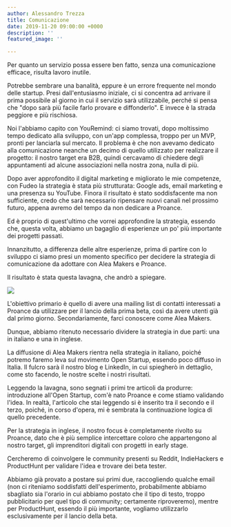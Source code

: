 ```yaml
---
author: Alessandro Trezza
title: Comunicazione
date: 2019-11-20 09:00:00 +0000
description: ''
featured_image: ''

---
```

Per quanto un servizio possa essere ben fatto, senza una comunicazione efficace, risulta lavoro inutile.

Potrebbe sembrare una banalità, eppure è un errore frequente nel mondo delle startup. Presi dall'entusiasmo iniziale, ci si concentra ad arrivare il prima possibile al giorno in cui il servizio sarà utilizzabile, perché si pensa che "dopo sarà più facile farlo provare e diffonderlo". E invece è la strada peggiore e più rischiosa.

Noi l'abbiamo capito con YouRemind: ci siamo trovati, dopo moltissimo tempo dedicato alla sviluppo, con un'app complessa, troppo per un MVP, pronti per lanciarla sul mercato. Il problema è che non avevamo dedicato alla comunicazione neanche un decimo di quello utilizzato per realizzare il progetto: il nostro target era B2B, quindi cercavamo di chiedere degli appuntamenti ad alcune associazioni nella nostra zona, nulla di più.

Dopo aver approfondito il digital marketing e migliorato le mie competenze, con Fudeo la strategia è stata più strutturata: Google ads, email marketing e una presenza su YouTube. Finora il risultato è stato soddisfacente ma non sufficiente, credo che sarà necessario ripensare nuovi canali nel prossimo futuro, appena avremo del tempo da non dedicare a Proance.

Ed è proprio di quest'ultimo che vorrei approfondire la strategia, essendo che, questa volta, abbiamo un bagaglio di esperienze un po' più importante dei progetti passati.

Innanzitutto, a differenza delle altre esperienze, prima di partire con lo sviluppo ci siamo presi un momento specifico per decidere la strategia di comunicazione da adottare con Alea Makers e Proance.

Il risultato è stata questa lavagna, che andrò a spiegare.

![](../board7.jpg)

L'obiettivo primario è quello di avere una mailing list di contatti interessati a Proance da utilizzare per il lancio della prima beta, così da avere utenti già dal primo giorno. Secondariamente, farci conoscere come Alea Makers.

Dunque, abbiamo ritenuto necessario dividere la strategia in due parti: una in italiano e una in inglese. 

La diffusione di Alea Makers rientra nella strategia in italiano, poiché potremo faremo leva sul movimento Open Startup, essendo poco diffuso in Italia. Il fulcro sarà il nostro blog e LinkedIn, in cui spiegherò in dettaglio, come sto facendo, le nostre scelte i nostri risultati. 

Leggendo la lavagna, sono segnati i primi tre articoli da produrre: introduzione all'Open Startup, com'è nato Proance e come stiamo validando l'idea. In realtà, l'articolo che stai leggendo si è inserito tra il secondo e il terzo, poiché, in corso d'opera, mi è sembrata la continuazione logica di quello precedente.

Per la strategia in inglese, il nostro focus è completamente rivolto su Proance, dato che è più semplice intercettare coloro che appartengono al nostro target, gli imprenditori digitali con progetti in early stage. 

Cercheremo di coinvolgere le community presenti su Reddit, IndieHackers e ProductHunt per validare l'idea e trovare dei beta tester.

Abbiamo già provato a postare sui primi due, raccogliendo qualche email (non ci riteniamo soddisfatti dell'esperimento, probabilmente abbiamo sbagliato sia l'orario in cui abbiamo postato che il tipo di testo, troppo pubblicitario per quel tipo di community; certamente riproveremo), mentre per ProductHunt, essendo il più importante, vogliamo utilizzarlo esclusivamente per il lancio della beta.